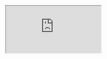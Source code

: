 <iframe 
    src="https://docs.google.com/document/d/e/2PACX-1vQkth6oXya9_wAAzTaqPt6HUTm5jrZurHzXOD-68w2-u5RLovxldmRcp7oKQwKHEAiyD1sXBR6MuLxm/pub?embedded=true">
</iframe>